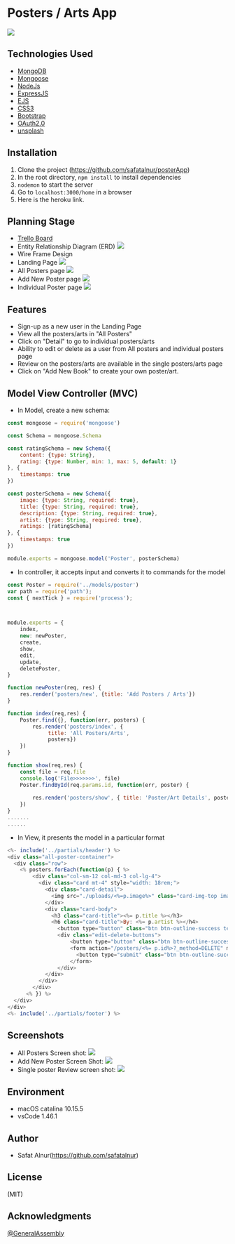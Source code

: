 # Posters / Arts App
![](./screenshots/Landingpage.png)

## Technologies Used

* [MongoDB](https://www.mongodb.com/)
* [Mongoose](https://mongoosejs.com/)
* [NodeJs](https://nodejs.org/en/)
* [ExpressJS](https://expressjs.com/)
* [EJS](https://ejs.co/)
* [CSS3](https://www.w3schools.com/css/)
* [Bootstrap](https://getbootstrap.com/)
* [OAuth2.0](https://oauth.net/2/)
* [unsplash](https://unsplash.com/)

## Installation
1. Clone the project (https://github.com/safatalnur/posterApp)
2. In the root directory, ```npm install``` to install dependencies
3. ```nodemon``` to start the server
4. Go to ```localhost:3000/home``` in a browser
5. Here is the heroku link.


## Planning Stage
* [Trello Board](https://trello.com/b/K5kjmHeS)
* Entity Relationship Diagram (ERD)
![](./screenshots/posterapp.png)
* Wire Frame Design
* Landing Page
![](./wireframing/Landingpage.png)
* All Posters page
![](./wireframing/allposters.png)
* Add New Poster page
![](./wireframing/addposter.png)
* Individual Poster page
![](./wireframing/poster.png)

## Features
* Sign-up as a new user in the Landing Page
* View all the posters/arts in "All Posters"
* Click on "Detail" to go to individual posters/arts
* Ability to edit or delete as a user from All posters and individual posters page
* Review on the posters/arts are available in the single posters/arts page
* Click on "Add New Book" to create your own poster/art.

## Model View Controller (MVC)

* In Model, create a new schema:

```javascript
const mongoose = require('mongoose')

const Schema = mongoose.Schema

const ratingSchema = new Schema({
    content: {type: String},
    rating: {type: Number, min: 1, max: 5, default: 1}
}, {
    timestamps: true
})

const posterSchema = new Schema({
    image: {type: String, required: true},
    title: {type: String, required: true},
    description: {type: String, required: true},
    artist: {type: String, required: true},
    ratings: [ratingSchema]
}, {
    timestamps: true
})

module.exports = mongoose.model('Poster', posterSchema)
```
* In controller, it accepts input and converts it to commands for the model

```javascript
const Poster = require('../models/poster')
var path = require('path');
const { nextTick } = require('process');



module.exports = {
    index,
    new: newPoster,
    create,
    show,
    edit,
    update,
    deletePoster,
}

function newPoster(req, res) {
    res.render('posters/new', {title: 'Add Posters / Arts'})
}

function index(req,res) {
    Poster.find({}, function(err, posters) {
        res.render('posters/index', {
             title: 'All Posters/Arts',
             posters})
    })
}

function show(req,res) {
    const file = req.file
    console.log('File>>>>>>>', file)
    Poster.findById(req.params.id, function(err, poster) {
        
        res.render('posters/show', { title: 'Poster/Art Details', poster})
    })
}
.......
......
```

* In View, it presents the model in a particular format

```javascript
<%- include('../partials/header') %>
<div class="all-poster-container">
  <div class="row">
    <% posters.forEach(function(p) { %>
        <div class="col-sm-12 col-md-3 col-lg-4">
          <div class="card mt-4" style="width: 18rem;">
            <div class="card-detail">
              <img src="./uploads/<%=p.image%>" class="card-img-top image-all-poster" alt="Posters/Arts">
            </div>
            <div class="card-body">
              <h3 class="card-title"><%= p.title %></h3>
              <h6 class="card-title">By: <%= p.artist %></h4>
                <button type="button" class="btn btn-outline-success text-success"><a href="/posters/<%= p._id %>"> Detail</a></button>
                <div class="edit-delete-buttons">
                    <button type="button" class="btn btn-outline-success edit-button"><a href="/posters/edit/<%= p._id %>" method="GET">Edit</a></button>
                    <form action="/posters/<%= p.id%>?_method=DELETE" method="POST">
                      <button type="submit" class="btn btn-outline-success">Delete</a></button>
                    </form>
                </div>
            </div>
          </div>
        </div>
      <% }) %>   
  </div>
</div>  
<%- include('../partials/footer') %>
```

## Screenshots
* All Posters Screen shot:
![](./screenshots/Allposters.png)
* Add New Poster Screen Shot:
![](./screenshots/Addnew.png)
* Single poster Review screen shot:
![](./screenshots/Review.png)

## Environment
* macOS catalina 10.15.5
* vsCode 1.46.1


## Author
* Safat Alnur(https://github.com/safatalnur) 

## License
(MIT)

## Acknowledgments
[@GeneralAssembly](https://generalassemb.ly/)


